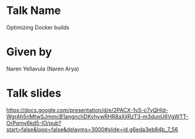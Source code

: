 Talk Name
=========
Optimizing Docker builds

Given by
=========
Naren Yellavula (Naren Arya)

Talk slides
===========
https://docs.google.com/presentation/d/e/2PACX-1vS-c7yQHId-WgrAh5nMtwSJmmcB1angnchDKvhywRHR8aXilRzT3-m3dunU6VgWTT-OrPqmy6kd5-IO/pub?start=false&loop=false&delayms=3000#slide=id.g6eda3eb84b_7_56
